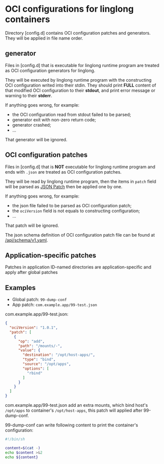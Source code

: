 # OCI configurations for linglong containers

Directory [config.d] contains OCI configuration patches and generators.
They will be applied in file name order.

## generator

Files in [config.d] that is executable for linglong runtime program
are treated as OCI configuration generators for linglong.

They will be executed by linglong runtime program
with the constructing OCI configuration writed into their stdin.
They should print **FULL** content of
that modified OCI configuration to their **stdout**,
and print error message or warning to their **stderr**.

If anything goes wrong, for example:

- the OCI configuration read from stdout failed to be parsed;
- generator exit with non-zero return code;
- generator crashed;
- ...

That generator will be ignored.

## OCI configuration patches

Files in [config.d] that is **NOT** executable for linglong runtime program
and ends with `.json` are treated as OCI configuration patches.

They will be read by linglong runtime program,
then the items in `patch` field will be parsed as [JSON Patch]
then be applied one by one.

[JSON Patch]: https://jsonpatch.com/

If anything goes wrong, for example:

- the json file failed to be parsed as OCI configuration patch;
- the `ociVersion` field is not equals to constructing configuration;
- ...

That patch will be ignored.

The json schema definition of OCI configuration patch file
can be found at [/api/schema/v1.yaml].

[/api/schema/v1.yaml]: ../../../../api/schema/v1.yaml


## Application-specific patches

Patches in application ID-named directories are application-specific and apply after global patches

## Examples

- Global patch:   `99-dump-conf`
- App patch:     `com.example.app/99-test.json`

com.example.app/99-test.json:

```json
{
  "ociVersion": "1.0.1",
  "patch": [
    {
      "op": "add",
      "path": "/mounts/-",
      "value": {
        "destination": "/opt/host-apps/",
        "type": "bind",
        "source": "/opt/apps",
        "options": [
          "rbind"
        ]
      }
    }
  ]
}
```

com.example.app/99-test.json add an extra mounts, which bind host's `/opt/apps` to container's `/opt/host-apps`,
this patch will applied after 99-dump-conf.

99-dump-conf can write following content to print the container's configuration:

``` bash
#!/bin/sh

content=$(cat -)
echo $content >&2
echo ${content}
```
